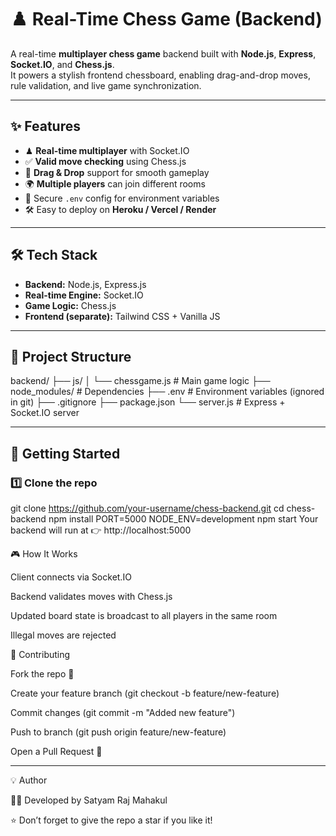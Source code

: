 # ♟️ Real-Time Chess Game (Backend)

A real-time **multiplayer chess game** backend built with **Node.js**, **Express**, **Socket.IO**, and **Chess.js**.  
It powers a stylish frontend chessboard, enabling drag-and-drop moves, rule validation, and live game synchronization.

---

## ✨ Features
- ♟ **Real-time multiplayer** with Socket.IO  
- ✅ **Valid move checking** using Chess.js  
- 🔄 **Drag & Drop** support for smooth gameplay  
- 🌍 **Multiple players** can join different rooms  
- 🔐 Secure `.env` config for environment variables  
- 🛠 Easy to deploy on **Heroku / Vercel / Render**  

---

## 🛠 Tech Stack
- **Backend:** Node.js, Express.js  
- **Real-time Engine:** Socket.IO  
- **Game Logic:** Chess.js  
- **Frontend (separate):** Tailwind CSS + Vanilla JS  

---

## 📂 Project Structure

backend/
├── js/
│ └── chessgame.js # Main game logic
├── node_modules/ # Dependencies
├── .env # Environment variables (ignored in git)
├── .gitignore
├── package.json
└── server.js # Express + Socket.IO server


---

## 🚀 Getting Started

### 1️⃣ Clone the repo

git clone https://github.com/your-username/chess-backend.git
cd chess-backend
npm install
PORT=5000
NODE_ENV=development
npm start
Your backend will run at 👉 http://localhost:5000

🎮 How It Works

Client connects via Socket.IO

Backend validates moves with Chess.js

Updated board state is broadcast to all players in the same room

Illegal moves are rejected

🤝 Contributing

Fork the repo 🍴

Create your feature branch (git checkout -b feature/new-feature)

Commit changes (git commit -m "Added new feature")

Push to branch (git push origin feature/new-feature)

Open a Pull Request 🚀


---

💡 Author

👨‍💻 Developed by Satyam Raj Mahakul

⭐ Don’t forget to give the repo a star if you like it!
